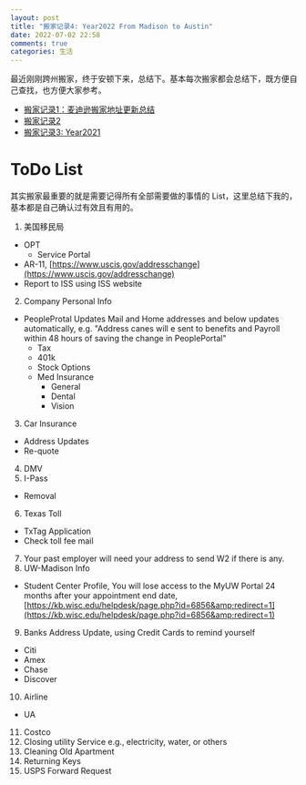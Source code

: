 ```yaml
---
layout: post
title: "搬家记录4: Year2022 From Madison to Austin"
date: 2022-07-02 22:58
comments: true
categories: 生活
---
```


最近刚刚跨州搬家，终于安顿下来，总结下。基本每次搬家都会总结下，既方便自己查找，也方便大家参考。

* [搬家记录1：麦迪逊搬家地址更新总结](https://iphyer.github.io/blog/2018/08/07/address/)
* [搬家记录2](https://iphyer.github.io/blog/2020/08/05/NewHome/)
* [搬家记录3: Year2021](https://iphyer.github.io/blog/2021/07/25/Moving21/)

<!--more-->

# ToDo List

其实搬家最重要的就是需要记得所有全部需要做的事情的 List，这里总结下我的，基本都是自己确认过有效且有用的。

1. 美国移民局
  - OPT
    - Service Portal
  - AR-11, [https://www.uscis.gov/addresschange](https://www.uscis.gov/addresschange)
  - Report to ISS using ISS website 
2. Company Personal Info
  - PeopleProtal Updates Mail and Home addresses and below updates automatically, e.g. &quot;Address canes will e sent to benefits and Payroll within 48 hours of saving the change in PeoplePortal&quot;
    - Tax
    - 401k
    - Stock Options
    - Med Insurance
        - General
        - Dental
        - Vision
3. Car Insurance
  - Address Updates
  - Re-quote
4. DMV
5. I-Pass
  - Removal
6. Texas Toll
  - TxTag Application
  - Check toll fee mail
7. Your past employer will need your address to send W2 if there is any.
8. UW-Madison Info
  - Student Center Profile, You will lose access to the MyUW Portal 24 months after your appointment end date, [https://kb.wisc.edu/helpdesk/page.php?id=6856&amp;redirect=1](https://kb.wisc.edu/helpdesk/page.php?id=6856&amp;redirect=1)
9. Banks Address Update, using Credit Cards to remind yourself
  - Citi
  - Amex
  - Chase
  - Discover
10. Airline
  - UA
11. Costco
12. Closing utility Service e.g., electricity, water, or others
13. Cleaning Old Apartment
14. Returning Keys
15. USPS Forward Request 
